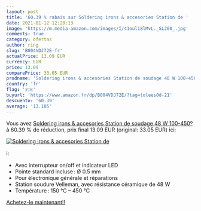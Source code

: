```yaml
---
layout: post
title: '60.39 % rabais sur Soldering irons & accesories Station de '
date: 2021-01-12 12:20:13
image: 'https://m.media-amazon.com/images/I/41ouli8lMvL._SL200_.jpg'
comments: true
category: ofertas
author: ring
slug: 'B004VDJ72E-fr'
actualPrice: 13.09 EUR
currency: EUR
price: 13.09
comparePrice: 33.05 EUR
prodname: 'Soldering irons & accesories Station de soudage 48 W 100-450º'
country: 'fr'
flag: '🇫🇷'
buyurl: 'https://www.amazon.fr/dp/B004VDJ72E/?tag=tolees0d-21'
descuento: '60.39'
average: '13.105'
---
```


Vous avez [Soldering irons & accesories Station de soudage 48 W 100-450º](https://www.amazon.fr/dp/B004VDJ72E/?tag=tolees0d-21)  à  60.39 % de réduction, prix final  13.09 EUR (original: 33.05 EUR) ici:

[![Soldering irons & accesories Station de ](https://m.media-amazon.com/images/I/41ouli8lMvL._SL200_.jpg)](https://www.amazon.fr/dp/B004VDJ72E/?tag=tolees0d-21)

ℹ️:

- Avec interrupteur on/off et indicateur LED
- Pointe standard incluse : Ø 0.5 mm
- Pour électronique générale et réparations
- Station soudure Velleman, avec résistance céramique de 48 W
- Température : 150 °C – 450 °C

[Achetez-le maintenant!!](https://www.amazon.fr/dp/B004VDJ72E/?tag=tolees0d-21)
